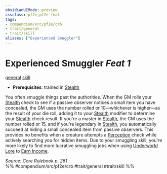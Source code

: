 ```yaml
---
obsidianUIMode: preview
cssclass: pf2e,pf2e-feat
tags:
- compendium/src/pf2e/crb
- trait/general
- trait/skill
aliases: ["Experienced Smuggler"]
---
```

# Experienced Smuggler  *Feat 1*  
[general](/rules/traits/general.md)  [skill](/rules/traits/skill.md)  

- **Prerequisites**: trained in [Stealth](/compendium/skills.md#Stealth)

You often smuggle things past the authorities. When the GM rolls your [Stealth](/compendium/skills.md#Stealth) check to see if a passive observer notices a small item you have concealed, the GM uses the number rolled or 10—whichever is higher—as the result of your die roll, adding it to your [Stealth](/compendium/skills.md#Stealth) modifier to determine your [Stealth](/compendium/skills.md#Stealth) check result. If you're a master in [Stealth](/compendium/skills.md#Stealth), the GM uses the number rolled or 15, and if you're legendary in [Stealth](/compendium/skills.md#Stealth), you automatically succeed at hiding a small concealed item from passive observers. This provides no benefits when a creature attempts a [Perception](/compendium/skills.md#Perception) check while actively searching you for hidden items. Due to your smuggling skill, you're more likely to find more lucrative smuggling jobs when using [Underworld Lore](/compendium/skills.md#Lore) to [Earn Income](/rules/actions/earn-income.md).

*Source: Core Rulebook p. 261*  
%% #compendium/src/pf2e/crb #trait/general #trait/skill %%